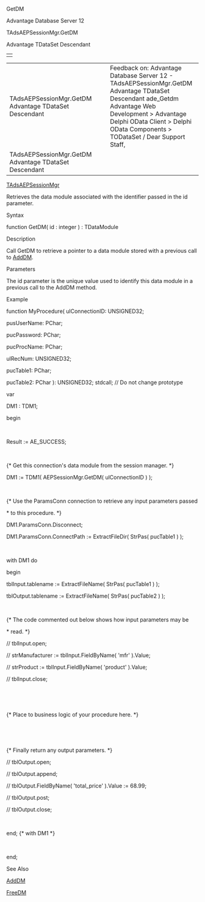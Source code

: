GetDM




Advantage Database Server 12  

TAdsAEPSessionMgr.GetDM

Advantage TDataSet Descendant

|  |
| --- |
|  |

|  |  |  |  |  |
| --- | --- | --- | --- | --- |
| TAdsAEPSessionMgr.GetDM  Advantage TDataSet Descendant |  |  | Feedback on: Advantage Database Server 12 - TAdsAEPSessionMgr.GetDM Advantage TDataSet Descendant ade\_Getdm Advantage Web Development > Advantage Delphi OData Client > Delphi OData Components > TODataSet / Dear Support Staff, |  |
| TAdsAEPSessionMgr.GetDM  Advantage TDataSet Descendant |  |  |  |  |

[TAdsAEPSessionMgr](ade_tadsaepsessionmgr.htm)

Retrieves the data module associated with the identifier passed in the id parameter.

Syntax

function GetDM( id : integer ) : TDataModule

Description

Call GetDM to retrieve a pointer to a data module stored with a previous call to [AddDM](ade_adddm.htm).

Parameters

The id parameter is the unique value used to identify this data module in a previous call to the AddDM method.

Example

function MyProcedure( ulConnectionID: UNSIGNED32;

pusUserName: PChar;

pucPassword: PChar;

pucProcName: PChar;

ulRecNum: UNSIGNED32;

pucTable1: PChar;

pucTable2: PChar ): UNSIGNED32; stdcall; // Do not change prototype

var

DM1 : TDM1;

begin

 

Result := AE\_SUCCESS;

 

{\* Get this connection's data module from the session manager. \*}

DM1 := TDM1( AEPSessionMgr.GetDM( ulConnectionID ) );

 

{\* Use the ParamsConn connection to retrieve any input parameters passed

\* to this procedure. \*}

DM1.ParamsConn.Disconnect;

DM1.ParamsConn.ConnectPath := ExtractFileDir( StrPas( pucTable1 ) );

 

with DM1 do

begin

tblInput.tablename := ExtractFileName( StrPas( pucTable1 ) );

tblOutput.tablename := ExtractFileName( StrPas( pucTable2 ) );

 

{\* The code commented out below shows how input parameters may be

\* read. \*}

// tblInput.open;

// strManufacturer := tblInput.FieldByName( 'mfr' ).Value;

// strProduct := tblInput.FieldByName( 'product' ).Value;

// tblInput.close;

 

 

{\* Place to business logic of your procedure here. \*}

 

 

{\* Finally return any output parameters. \*}

// tblOutput.open;

// tblOutput.append;

// tblOutput.FieldByName( 'total\_price' ).Value := 68.99;

// tblOutput.post;

// tblOutput.close;

 

end; {\* with DM1 \*}

 

end;

See Also

[AddDM](ade_adddm.htm)

[FreeDM](ade_freedm.htm)